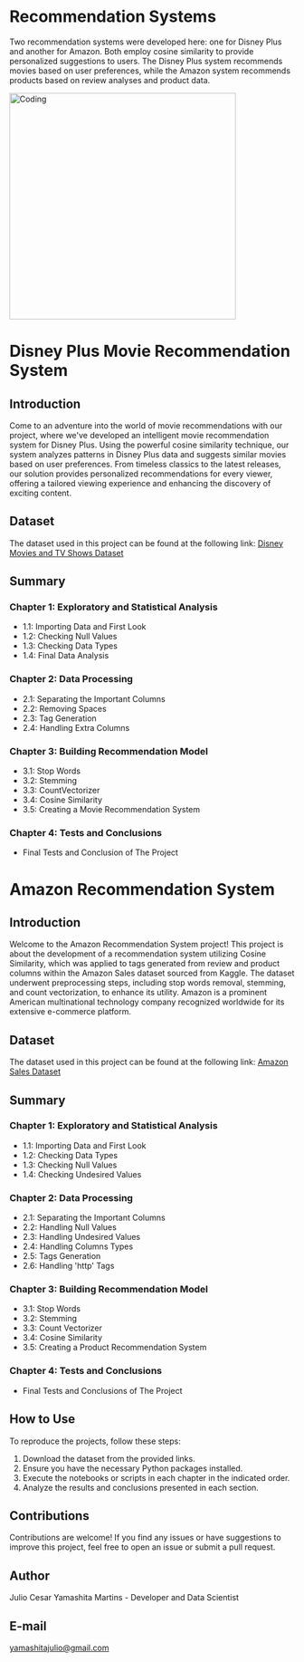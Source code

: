 # Recommendation Systems
Two recommendation systems were developed here: one for Disney Plus and another for Amazon. Both employ cosine similarity to provide personalized suggestions to users. The Disney Plus system recommends movies based on user preferences, while the Amazon system recommends products based on review analyses and product data.

<img align="center" alt="Coding" width="400" src="https://i.pinimg.com/originals/22/3b/d3/223bd35787baf9b3693e15fb5e856958.gif">

# Disney Plus Movie Recommendation System

## Introduction
Come to an adventure into the world of movie recommendations with our project, where we've developed an intelligent movie recommendation system for Disney Plus. Using the powerful cosine similarity technique, our system analyzes patterns in Disney Plus data and suggests similar movies based on user preferences. From timeless classics to the latest releases, our solution provides personalized recommendations for every viewer, offering a tailored viewing experience and enhancing the discovery of exciting content.

## Dataset
The dataset used in this project can be found at the following link: [Disney Movies and TV Shows Dataset](https://www.kaggle.com/datasets/shivamb/disney-movies-and-tv-shows)

## Summary

### Chapter 1: Exploratory and Statistical Analysis
- 1.1: Importing Data and First Look
- 1.2: Checking Null Values
- 1.3: Checking Data Types
- 1.4: Final Data Analysis

### Chapter 2: Data Processing
- 2.1: Separating the Important Columns
- 2.2: Removing Spaces
- 2.3: Tag Generation
- 2.4: Handling Extra Columns

### Chapter 3: Building Recommendation Model
- 3.1: Stop Words
- 3.2: Stemming
- 3.3: CountVectorizer
- 3.4: Cosine Similarity
- 3.5: Creating a Movie Recommendation System

### Chapter 4: Tests and Conclusions
- Final Tests and Conclusion of The Project


# Amazon Recommendation System

## Introduction
Welcome to the Amazon Recommendation System project! This project is about the development of a recommendation system utilizing Cosine Similarity, which was applied to tags generated from review and product columns within the Amazon Sales dataset sourced from Kaggle. The dataset underwent preprocessing steps, including stop words removal, stemming, and count vectorization, to enhance its utility. Amazon is a prominent American multinational technology company recognized worldwide for its extensive e-commerce platform.

## Dataset
The dataset used in this project can be found at the following link: [Amazon Sales Dataset](https://www.kaggle.com/datasets/karkavelrajaj/amazon-sales-dataset)

## Summary

### Chapter 1: Exploratory and Statistical Analysis
- 1.1: Importing Data and First Look
- 1.2: Checking Data Types
- 1.3: Checking Null Values
- 1.4: Checking Undesired Values

### Chapter 2: Data Processing
- 2.1: Separating the Important Columns
- 2.2: Handling Null Values
- 2.3: Handling Undesired Values
- 2.4: Handling Columns Types
- 2.5: Tags Generation
- 2.6: Handling 'http' Tags

### Chapter 3: Building Recommendation Model
- 3.1: Stop Words
- 3.2: Stemming
- 3.3: Count Vectorizer
- 3.4: Cosine Similarity
- 3.5: Creating a Product Recommendation System

### Chapter 4: Tests and Conclusions
- Final Tests and Conclusions of The Project

## How to Use
To reproduce the projects, follow these steps:

1. Download the dataset from the provided links.
2. Ensure you have the necessary Python packages installed.
3. Execute the notebooks or scripts in each chapter in the indicated order.
4. Analyze the results and conclusions presented in each section.

## Contributions
Contributions are welcome! If you find any issues or have suggestions to improve this project, feel free to open an issue or submit a pull request.

## Author
Julio Cesar Yamashita Martins - Developer and Data Scientist

## E-mail
yamashitajulio@gmail.com
